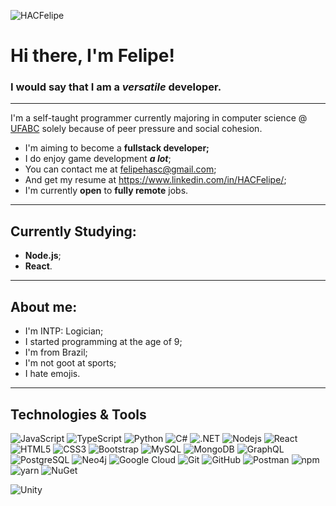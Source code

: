 <p align="left"><img src="https://komarev.com/ghpvc/?username=HACFelipe" alt="HACFelipe" /></p>

# Hi there, I'm **Felipe**!

### I would say that I am a ***versatile*** developer. ###
----
I'm a self-taught programmer currently majoring in computer science @ [UFABC](https://www.ufabc.edu.br/en/) solely because of peer pressure and social cohesion.
- I'm aiming to become a **fullstack developer;**
- I do enjoy game development ***a lot***;
- You can contact me at <felipehasc@gmail.com>;
- And get my resume at <https://www.linkedin.com/in/HACFelipe/>;
- I'm currently **open** to **fully remote** jobs.
----
## Currently Studying:
- **Node.js**;
- **React**.
----
## About me:
  - I'm INTP: Logician;
  - I started programming at the age of 9;
  - I'm from Brazil;
  - I'm not goot at sports;
  - I hate emojis.
----
## Technologies & Tools
![JavaScript](https://img.shields.io/badge/-JavaScript-black?style=flat-square&logo=javascript)
![TypeScript](https://img.shields.io/badge/-TypeScript-007ACC?style=flat-square&logo=typescript&logoColor=white)
![Python](https://img.shields.io/badge/-Python-black?style=flat-square&logo=Python)
![C#](https://img.shields.io/badge/C%23-239120?style=flat-square&logo=csharp)
![.NET](https://img.shields.io/badge/-.NET-512BD4?style=flat-square&logo=dotnet)
![Nodejs](https://img.shields.io/badge/-Nodejs-black?style=flat-square&logo=Node.js)
![React](https://img.shields.io/badge/-React-black?style=flat-square&logo=react)
![HTML5](https://img.shields.io/badge/-HTML5-E34F26?style=flat-square&logo=html5&logoColor=white)
![CSS3](https://img.shields.io/badge/-CSS3-1572B6?style=flat-square&logo=css3)
![Bootstrap](https://img.shields.io/badge/-Bootstrap-563D7C?style=flat-square&logo=bootstrap)
![MySQL](https://img.shields.io/badge/-MySQL-black?style=flat-square&logo=mysql)
![MongoDB](https://img.shields.io/badge/-MongoDB-black?style=flat-square&logo=mongodb)
![GraphQL](https://img.shields.io/badge/-GraphQL-E10098?style=flat-square&logo=graphql&logoColor=white)
![PostgreSQL](https://img.shields.io/badge/-PostgreSQL-336791?style=flat-square&logo=postgresql&logoColor=white)
![Neo4j](https://img.shields.io/badge/-Neo4j-018bff?style=flat-square&logo=neo4j&logoColor=white)
![Google Cloud](https://img.shields.io/badge/Google%20Cloud-black?style=flat-square&logo=google-cloud)
![Git](https://img.shields.io/badge/-Git-black?style=flat-square&logo=git)
![GitHub](https://img.shields.io/badge/-GitHub-181717?style=flat-square&logo=github)
![Postman](https://img.shields.io/badge/-Postman-FF6C37?style=flat-square&logo=Postman&logoColor=white)
![npm](https://img.shields.io/badge/-npm-CB3837?style=flat-square&logo=npm&logoColor=white)
![yarn](https://img.shields.io/badge/-Yarn-2C8EBB?style=flat-square&logo=yarn&logoColor=white)
![NuGet](https://img.shields.io/badge/-NuGet-004880?style=flat-square&logo=nuget&logoColor=white)


![Unity](https://img.shields.io/badge/-Unity-100000?style=flat-square&logo=unity)
